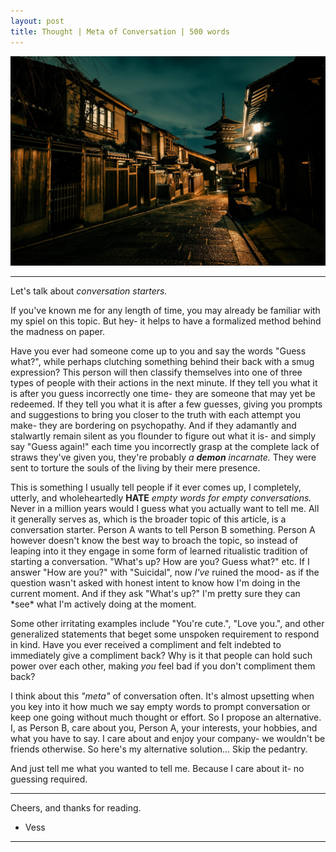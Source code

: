 ```yaml
---
layout: post
title: Thought | Meta of Conversation | 500 words
---
```


![Street](/assets/empty.jpg "A picture of an empty street.")

<hr>

Let's talk about <em>conversation starters.</em>

If you've known me for any length of time, you may already be familiar with my spiel on this topic. But hey- it helps to have a formalized method behind the madness on paper.

Have you ever had someone come up to you and say the words "Guess what?", while perhaps clutching something behind their back with a smug expression? This person will then classify themselves into one of three types of people with their actions in the next minute. If they tell you what it is after you guess incorrectly one time- they are someone that may yet be redeemed. If they tell you what it is after a few guesses, giving you prompts and suggestions to bring you closer to the truth with each attempt you make- they are bordering on psychopathy. And if they adamantly and stalwartly remain silent as you flounder to figure out what it is- and simply say "Guess again!" each time you incorrectly grasp at the complete lack of straws they've given you, they're probably <em>a <strong>demon</strong> incarnate.</em> They were sent to torture the souls of the living by their mere presence.

This is something I usually tell people if it ever comes up, I completely, utterly, and wholeheartedly <strong>HATE</strong> <em>empty words for empty conversations.</em> Never in a million years would I guess what you actually want to tell me. All it generally serves as, which is the broader topic of this article, is a conversation starter. Person A wants to tell Person B something. Person A however doesn't know the best way to broach the topic, so instead of leaping into it they engage in some form of learned ritualistic tradition of starting a conversation. "What's up? How are you? Guess what?" etc. If I answer "How are you?" with "Suicidal", now <em>I've</em> ruined the mood- as if the question wasn't asked with honest intent to know how I'm doing in the current moment. And if they ask "What's up?" I'm pretty sure they can \*see\* what I'm actively doing at the moment.

Some other irritating examples include "You're cute.", "Love you.", and other generalized statements that beget some unspoken requirement to respond in kind. Have you ever received a compliment and felt indebted to immediately give a compliment back? Why is it that people can hold such power over each other, making <em>you</em> feel bad if you don't compliment them back?

I think about this <em>"meta"</em> of conversation often. It's almost upsetting when you key into it how much we say empty words to prompt conversation or keep one going without much thought or effort. So I propose an alternative. I, as Person B, care about you, Person A, your interests, your hobbies, and what you have to say. I care about and enjoy your company- we wouldn't be friends otherwise. So here's my alternative solution... Skip the pedantry.

And just tell me what you wanted to tell me. Because I care about it- no guessing required. 

<hr>

Cheers, and thanks for reading.

- Vess

<hr>